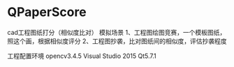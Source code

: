 # QPaperScore
cad工程图纸打分（相似度比对）
模拟场景
1、工程图绘图竞赛，一个模板图纸，照这个画，根据相似度评分
2、工程图抄袭，比对图纸间的相似度，评估抄袭程度

工程配置环境
opencv3.4.5
Visual Studio 2015
Qt5.7.1